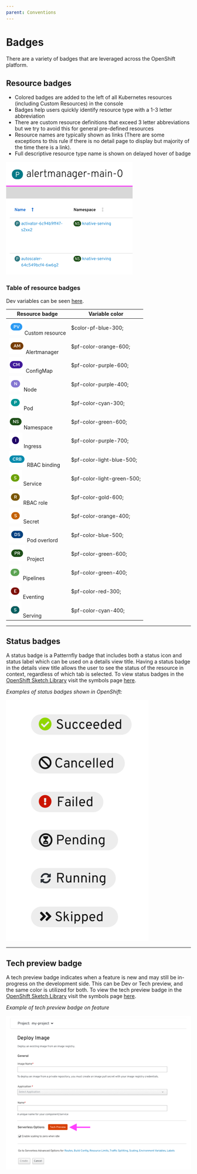 ```yaml
---
parent: Conventions
---
```


# Badges

There are a variety of badges that are leveraged across the OpenShift platform.



## Resource badges

+ Colored badges are added to the left of all Kubernetes resources (including Custom Resources) in the console
+ Badges help users quickly identify resource type with a 1-3 letter abbreviation
+ There are custom resource definitions that exceed 3 letter abbreviations but we try to avoid this for general pre-defined resources
+ Resource names are typically shown as links (There are some exceptions to this rule if there is no detail page to display but majority of the time there is a link).
+ Full descriptive resource type name is shown on delayed hover of badge

![resource badge](../images/indicators-resource.png)

### Table of resource badges

Dev variables can be seen [here](https://github.com/openshift/console/blob/8334a4b7249674b46b8ed7ef3034dc2e230ce122/frontend/public/style/_vars.scss).

|  Resource badge |  Variable color |
|---|---|
|  ![custom resource](../images/custom-resource.png)Custom resource| $color-pf-blue-300;  |
| ![Alertmanager](../images/Alertmanager.png) Alertmanager | $pf-color-orange-600;|
| ![ConfigMap](../images/ConfigMap.png)  ConfigMap | $pf-color-purple-600; |
| ![Node](../images/Node.png) Node  | $pf-color-purple-400;  |
| ![Pod](../images/Pod.png) Pod  | $pf-color-cyan-300;  |
| ![Namespace](../images/Namespace.png) Namespace  | $pf-color-green-600;  |
|  ![Ingress](../images/Ingress.png) Ingress |  $pf-color-purple-700;   |
|  ![RBAC binding](../images/RBAC-binding.png) RBAC binding | $pf-color-light-blue-500;  |
|  ![Service](../images/Service.png) Service |   $pf-color-light-green-500; |
|  ![RBAC role](../images/RBAC-role.png) RBAC role | $pf-color-gold-600;  |
| ![Secret](../images/Secret.png) Secret  |   $pf-color-orange-400;  |
| ![Pod overload](../images/pod-overlord.png) Pod overlord  |  $pf-color-blue-500; |
| ![Project](../images/Project.png) Project  |   $pf-color-green-600;|
| ![Pipelines](../images/Pipelines.png) Pipelines  | $pf-color-green-400;  |
| ![Eventing](../images/Eventing.png) Eventing  |  $pf-color-red-300; |
| ![Serving](../images/Serving.png) Serving     | $pf-color-cyan-400;|


---

## Status badges

A status badge is a Patternfly badge that includes both a status icon and status label which can be used on a details view title.  Having a status badge in the details view title allows the user to see the status of the resource in context, regardless of which tab is selected.
To view status badges in the [OpenShift Sketch Library](https://sketch.cloud/s/mwdww) visit the symbols page [here](https://sketch.cloud/s/mwdww/p/symbols).


*Examples of status badges shown in OpenShift:*

![status badges](../images/indicators-statusbadges.png)

---

## Tech preview badge

A tech preview badge indicates when a feature is new and may still be in-progress on the development side. This can be Dev or Tech preview, and the same color is utilized for both. To view the tech preview badge in the [OpenShift Sketch Library](https://sketch.cloud/s/mwdww) visit the symbols page [here](https://sketch.cloud/s/mwdww/p/symbols).


*Example of tech preview badge on feature*

![tech preview badges](../images/indicators-techpreview.png)
